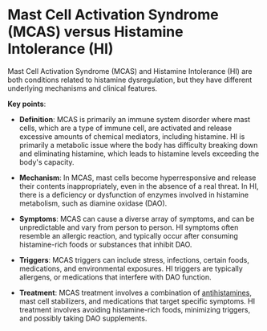 # Mast Cell Activation Syndrome (MCAS) versus Histamine Intolerance (HI)

Mast Cell Activation Syndrome (MCAS) and Histamine Intolerance (HI) are both conditions related to histamine dysregulation, but they have different underlying mechanisms and clinical features.

**Key points**:

* **Definition**: MCAS is primarily an immune system disorder where mast cells, which are a type of immune cell, are activated and release excessive amounts of chemical mediators, including histamine. HI is primarily a metabolic issue where the body has difficulty breaking down and eliminating histamine, which leads to histamine levels exceeding the body's capacity.

* **Mechanism**: In MCAS, mast cells become hyperresponsive and release their contents inappropriately, even in the absence of a real threat. In HI, there is a deficiency or dysfunction of enzymes involved in histamine metabolism, such as diamine oxidase (DAO).

* **Symptoms**: MCAS can cause a diverse array of symptoms, and can be unpredictable and vary from person to person. HI symptoms often resemble an allergic reaction, and typically occur after consuming histamine-rich foods or substances that inhibit DAO.

* **Triggers**: MCAS triggers can include stress, infections, certain foods, medications, and environmental exposures. HI triggers are typically allergens, or medications that interfere with DAO function.

* **Treatment**: MCAS treatment involves a combination of [antihistamines](../antihistamines/), mast cell stabilizers, and medications that target specific symptoms. HI treatment involves avoiding histamine-rich foods, minimizing triggers, and possibly taking DAO supplements.
